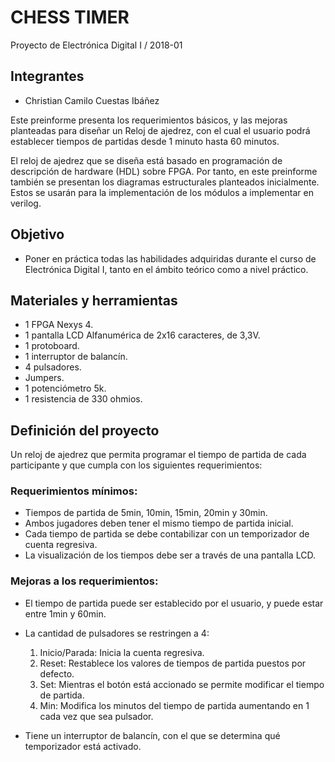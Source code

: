 # CHESS TIMER
Proyecto de Electrónica Digital I / 2018-01

## Integrantes
- Christian Camilo Cuestas Ibáñez 

Este preinforme presenta los requerimientos básicos, y las mejoras planteadas para diseñar un Reloj de ajedrez, con el cual el usuario podrá establecer tiempos de partidas desde 1 minuto hasta 60 minutos. 

El reloj de ajedrez que se diseña está basado en programación de descripción de hardware (HDL) sobre FPGA. Por tanto, en este preinforme también se presentan los diagramas estructurales planteados inicialmente. Estos se usarán para la implementación de los módulos a implementar en verilog.

## Objetivo
- Poner en práctica todas las habilidades adquiridas durante el curso de Electrónica Digital I, tanto en el ámbito teórico como a nivel práctico.

## Materiales y herramientas

- 1 FPGA Nexys 4.
- 1 pantalla LCD Alfanumérica de 2x16 caracteres, de 3,3V.
- 1 protoboard.
- 1 interruptor de balancín.
- 4 pulsadores.
- Jumpers.
- 1 potenciómetro 5k.
- 1 resistencia de 330 ohmios.

## Definición del proyecto
Un reloj de ajedrez que permita programar el tiempo de partida de cada participante y que cumpla con los siguientes requerimientos:

### Requerimientos mínimos:

- Tiempos de partida de 5min, 10min, 15min, 20min y 30min.
- Ambos jugadores deben tener el mismo tiempo de partida inicial.
- Cada tiempo de partida se debe contabilizar con un temporizador de cuenta regresiva.
- La visualización de los tiempos debe ser a través de una pantalla LCD.

### Mejoras a los requerimientos:

- El tiempo de partida puede ser establecido por el usuario, y puede estar entre 1min y 60min. 
- La cantidad de pulsadores se restringen a 4:

	1. Inicio/Parada: Inicia la cuenta regresiva.
	2. Reset: Restablece los valores de tiempos de partida puestos por defecto.
	3. Set: Mientras el botón está accionado se permite modificar el tiempo de partida.
	4. Min: Modifica los minutos del tiempo de partida aumentando en 1 cada vez que sea pulsador.
  
- Tiene un interruptor de balancín, con el que se determina qué temporizador está activado.
